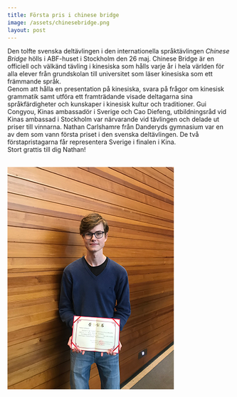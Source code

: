 ```yaml
---
title: Första pris i chinese bridge
image: /assets/chinesebridge.png
layout: post
---
```

Den tolfte svenska deltävlingen i den internationella språktävlingen <i>Chinese Bridge</i> hölls i ABF-huset i Stockholm den 26 maj. 
Chinese Bridge är en officiell och välkänd tävling i kinesiska som hålls varje år i hela världen för alla elever från grundskolan till universitet som läser kinesiska som ett främmande språk. 
<br>
Genom att hålla en presentation på kinesiska, svara på frågor om kinesisk grammatik samt utföra ett framträdande visade deltagarna sina språkfärdigheter och kunskaper i kinesisk kultur och traditioner.
Gui Congyou, Kinas ambassadör i Sverige och Cao Diefeng, utbildningsråd vid Kinas ambassad i Stockholm var närvarande vid tävlingen och delade ut priser till vinnarna. 
Nathan Carlshamre från Danderyds gymnasium var en av dem som vann första priset i den svenska deltävlingen.
De två förstapristagarna får representera Sverige i finalen i Kina.
<br>
Stort grattis till dig Nathan!

<br>
<img src="/assets/nathan.png" alt="bild4" width="374" height="499" align="left">
